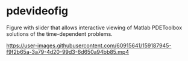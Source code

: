 # pdevideofig
Figure with slider that allows interactive viewing of Matlab PDEToolbox solutions of the time-dependent problems.

https://user-images.githubusercontent.com/60915641/159187945-f9f2b65a-3a79-4d20-99d3-6d650a94bb85.mp4
